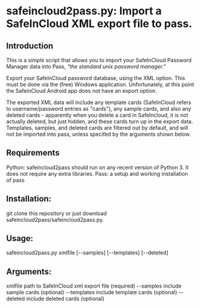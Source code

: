 # safeincloud2pass.py: Import a SafeInCloud XML export file to pass.

## Introduction
This is a simple script that allows you to import your SafeInCloud Password
Manager data into Pass, *"the standard unix password manager."*

Export your SafeInCloud password database, using the XML option. This must be
done via the (free) Windows application. Unfortunately, at this point the
SafeinCloud Android app does not have an export option.

The exported XML data will include any template cards (SafeInCloud refers to
username/password entries as "cards"), any sample cards, and also any deleted
cards - apparently when you delete a card in SafeIncloud, it is not actually
deleted, but just hidden, and these cards turn up in the export data.
Templates, samples, and deleted cards are filtered out by default, and will
not be imported into pass, unless specifed by the arguments shown below.

## Requirements
Python:     safeincloud2pass should run on any recent version of Python 3. It
does not require any extra libraries.
Pass:       a setup and working installation of pass

## Installation:
git clone this repository or just download
safeincloud2pass/safeincloud2pass.py.

## Usage:
safeincloud2pass.py xmlfile [--samples] [--templates] [--deleted]

## Arguments:
xmlfile         path to SafeInCloud xml export file (required)
--samples       include sample cards (optional)
--templates     include template cards (optional)
--deleted       include deleted cards (optional)
